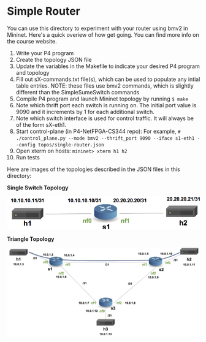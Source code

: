 # Simple Router

You can use this directory to experiment with your router using bmv2 in Mininet.
Here's a quick overiew of how get going. You can find more info on the course website.

1. Write your P4 program
2. Create the topology JSON file
3. Update the variables in the Makefile to indicate your desired P4 program and topology
4. Fill out sX-commands.txt file(s), which can be used to populate any intial
   table entries. NOTE: these files use bmv2 commands, which is slightly different than
   the SimpleSumeSwitch commands
5. Compile P4 program and launch Mininet topology by running `$ make`
6. Note which thrift port each switch is running on. The initial port value
   is 9090 and it increments by 1 for each additional switch.
7. Note which switch interface is used for control traffic. It will always be of the
   form sX-eth1.
8. Start control-plane (in P4-NetFPGA-CS344 repo): For example,
  `# ./control_plane.py --mode bmv2 --thrift_port 9090 --iface s1-eth1 --config topos/single-router.json`
9. Open xterm on hosts:
  `mininet> xterm h1 h2`
10. Run tests

Here are images of the topologies described in the JSON files in this directory:

**Single Switch Topology**

![single-router-topo](single-router-topo.png)

**Triangle Topology**

![triangle-topo](triangle-topo.png)

